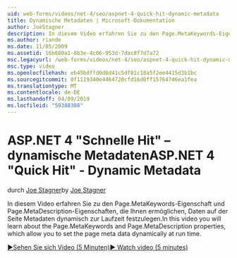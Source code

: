 ```yaml
---
uid: web-forms/videos/net-4/seo/aspnet-4-quick-hit-dynamic-metadata
title: Dynamische Metadaten | Microsoft-Dokumentation
author: JoeStagner
description: In diesem Video erfahren Sie zu den Page.MetaKeywords-Eigenschaft und Page.MetaDescription-Eigenschaften, die Ihnen ermöglichen, die Metadaten für die Seite dynamisch zu Ausführen von Ti festlegen...
ms.author: riande
ms.date: 11/05/2009
ms.assetid: 16b680a1-8b3e-4c06-953d-7dac8f7d7a72
msc.legacyurl: /web-forms/videos/net-4/seo/aspnet-4-quick-hit-dynamic-metadata
msc.type: video
ms.openlocfilehash: eb45bdffd0d6d41c5df81c18a5f2ee4415d3b1bc
ms.sourcegitcommit: 0f1119340e4464720cfd16d0ff15764746ea1fea
ms.translationtype: MT
ms.contentlocale: de-DE
ms.lasthandoff: 04/09/2019
ms.locfileid: "59388308"
---
```

# <a name="aspnet-4-quick-hit---dynamic-metadata"></a><span data-ttu-id="4f080-103">ASP.NET 4 "Schnelle Hit" – dynamische Metadaten</span><span class="sxs-lookup"><span data-stu-id="4f080-103">ASP.NET 4 "Quick Hit" - Dynamic Metadata</span></span>

<span data-ttu-id="4f080-104">durch [Joe Stagner](https://github.com/JoeStagner)</span><span class="sxs-lookup"><span data-stu-id="4f080-104">by [Joe Stagner](https://github.com/JoeStagner)</span></span>

<span data-ttu-id="4f080-105">In diesem Video erfahren Sie zu den Page.MetaKeywords-Eigenschaft und Page.MetaDescription-Eigenschaften, die Ihnen ermöglichen, Daten auf der Seite Metadaten dynamisch zur Laufzeit festzulegen.</span><span class="sxs-lookup"><span data-stu-id="4f080-105">In this video you will learn about the Page.MetaKeywords and Page.MetaDescription properties, which allow you to set the page meta data dynamically at run time.</span></span> 

[<span data-ttu-id="4f080-106">&#9654;Sehen Sie sich Video (5 Minuten)</span><span class="sxs-lookup"><span data-stu-id="4f080-106">&#9654; Watch video (5 minutes)</span></span>](https://channel9.msdn.com/Blogs/ASP-NET-Site-Videos/aspnet-4-quick-hit-dynamic-metadata)
